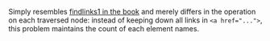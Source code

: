 Simply resembles [findlinks1 in the book](https://github.com/JuneYuan/gopl.io/blob/master/ch5/findlinks1/main.go) and merely differs in the operation on each traversed node: instead of keeping down all links in `<a href="...">`, this problem maintains the count of each element names.